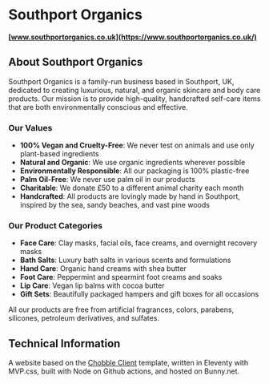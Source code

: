 # Southport Organics

**[www.southportorganics.co.uk](https://www.southportorganics.co.uk/)**

## About Southport Organics

Southport Organics is a family-run business based in Southport, UK, dedicated to creating luxurious, natural, and organic skincare and body care products. Our mission is to provide high-quality, handcrafted self-care items that are both environmentally conscious and effective.

### Our Values

- **100% Vegan and Cruelty-Free**: We never test on animals and use only plant-based ingredients
- **Natural and Organic**: We use organic ingredients wherever possible
- **Environmentally Responsible**: All our packaging is 100% plastic-free
- **Palm Oil-Free**: We never use palm oil in our products
- **Charitable**: We donate £50 to a different animal charity each month
- **Handcrafted**: All products are lovingly made by hand in Southport, inspired by the sea, sandy beaches, and vast pine woods

### Our Product Categories

- **Face Care**: Clay masks, facial oils, face creams, and overnight recovery masks
- **Bath Salts**: Luxury bath salts in various scents and formulations
- **Hand Care**: Organic hand creams with shea butter
- **Foot Care**: Peppermint and spearmint foot creams and soaks
- **Lip Care**: Vegan lip balms with cocoa butter
- **Gift Sets**: Beautifully packaged hampers and gift boxes for all occasions

All our products are free from artificial fragrances, colors, parabens, silicones, petroleum derivatives, and sulfates.

## Technical Information

A website based on the [Chobble Client](https://git.chobble.com/chobble/chobble-client) template, written in Eleventy with MVP.css, built with Node on Github actions, and hosted on Bunny.net.
